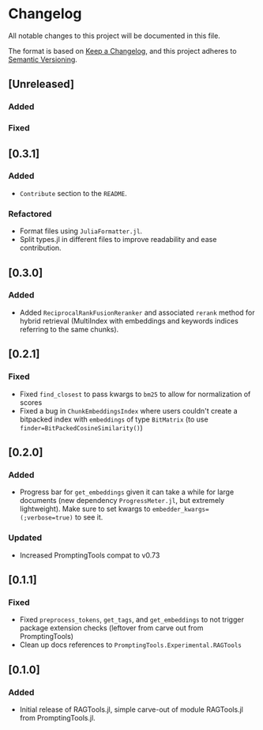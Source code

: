 # Changelog
All notable changes to this project will be documented in this file.

The format is based on [Keep a Changelog](https://keepachangelog.com/en/1.0.0/),
and this project adheres to [Semantic Versioning](https://semver.org/spec/v2.0.0.html).

## [Unreleased]

### Added

### Fixed

## [0.3.1]

### Added
- `Contribute` section to the `README`.

### Refactored
- Format files using `JuliaFormatter.jl`.
- Split types.jl in different files to improve readability and ease contribution.


## [0.3.0]

### Added
- Added `ReciprocalRankFusionReranker` and associated `rerank` method for hybrid retrieval (MultiIndex with embeddings and keywords indices referring to the same chunks).

## [0.2.1]

### Fixed
- Fixed `find_closest` to pass kwargs to `bm25` to allow for normalization of scores
- Fixed a bug in `ChunkEmbeddingsIndex` where users couldn't create a bitpacked index with `embeddings` of type `BitMatrix` (to use `finder=BitPackedCosineSimilarity()`)

## [0.2.0]

### Added
- Progress bar for `get_embeddings` given it can take a while for large documents (new dependency `ProgressMeter.jl`, but extremely lightweight). Make sure to set kwargs to `embedder_kwargs=(;verbose=true)` to see it.

### Updated
- Increased PromptingTools compat to v0.73

## [0.1.1]

### Fixed
- Fixed `preprocess_tokens`, `get_tags`, and `get_embeddings` to not trigger package extension checks (leftover from carve out from PromptingTools)
- Clean up docs references to `PromptingTools.Experimental.RAGTools`

## [0.1.0]

### Added
- Initial release of RAGTools.jl, simple carve-out of module RAGTools.jl from PromptingTools.jl.
